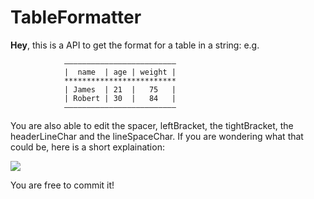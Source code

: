 # TableFormatter
**Hey**, 
this is a API to get the format for a table in a string: e.g.

                —————————————————————————
                |  name  | age | weight |
                *************************
                | James  | 21  |   75   |
                | Robert | 30  |   84   |
                —————————————————————————
 
You are also able to edit the spacer, leftBracket, the tightBracket, the headerLineChar and the lineSpaceChar.
If you are wondering what that could be, here is a short explaination:

![](https://gcdnb.pbrd.co/images/vE0IKLpQrn0D.jpg?o=1)


You are free to commit it!
